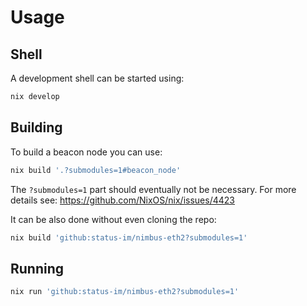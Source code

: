 # Usage

## Shell

A development shell can be started using:
```sh
nix develop
```

## Building

To build a beacon node you can use:
```sh
nix build '.?submodules=1#beacon_node'
```
The `?submodules=1` part should eventually not be necessary.
For more details see:
https://github.com/NixOS/nix/issues/4423

It can be also done without even cloning the repo:
```sh
nix build 'github:status-im/nimbus-eth2?submodules=1'
```

## Running

```sh
nix run 'github:status-im/nimbus-eth2?submodules=1'
```
